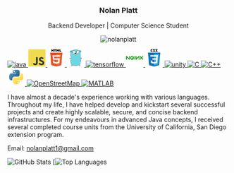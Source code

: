 <br/>
<p align="center">
  <a href="https://github.com/nolanplatt/nolanplatt">  </a>

  <h3 align="center">Nolan Platt</h3>

  <p align="center">
    Backend Developer  | Computer Science Student
  <p align="center"> <img src="https://komarev.com/ghpvc/?username=nolanplatt&label=Profile%20views&color=0e75b6&style=flat" alt="nolanplatt" /> </p>
  </p>
</p>

<a href="https://java.com/" target="_blank" rel="noreferrer"> <img src="https://upload.wikimedia.org/wikipedia/en/thumb/3/30/Java_programming_language_logo.svg/1200px-Java_programming_language_logo.svg.png" alt="java" width="40" height="40"/> </a>
<a href="https://developer.mozilla.org/en-US/docs/Web/JavaScript" target="_blank" rel="noreferrer"> <img src="https://raw.githubusercontent.com/devicons/devicon/master/icons/javascript/javascript-original.svg" alt="javascript" width="40" height="40"/> </a>
<a href="https://www.w3.org/html/" target="_blank" rel="noreferrer"> <img src="https://raw.githubusercontent.com/devicons/devicon/master/icons/html5/html5-original-wordmark.svg" alt="html5" width="40" height="40"/> </a>
<a href="https://golang.org" target="_blank" rel="noreferrer"> <img src="https://raw.githubusercontent.com/devicons/devicon/master/icons/go/go-original.svg" alt="go" width="40" height="40"/> </a> 
<a href="https://golang.org" target="_blank" rel="noreferrer"> <img src="https://camo.githubusercontent.com/aeb4f612bd9b40d81c62fcbebd6db44a5d4344b8b962be0138817e18c9c06963/68747470733a2f2f7777772e74656e736f72666c6f772e6f72672f696d616765732f74665f6c6f676f5f686f72697a6f6e74616c2e706e67" alt="tensorflow" width="40" height="40"/> </a> 
<a href="https://www.nginx.com" target="_blank" rel="noreferrer"> <img src="https://raw.githubusercontent.com/devicons/devicon/master/icons/nginx/nginx-original.svg" alt="nginx" width="40" height="40"/> </a>
<a href="https://www.w3schools.com/css/" target="_blank" rel="noreferrer"> <img src="https://raw.githubusercontent.com/devicons/devicon/master/icons/css3/css3-original-wordmark.svg" alt="css3" width="40" height="40"/> </a>
<a href="https://unity.com/" target="_blank" rel="noreferrer"> <img src="https://www.vectorlogo.zone/logos/unity3d/unity3d-icon.svg" alt="unity" width="40" height="40"/> </a>
<a href="https://en.wikipedia.org/wiki/C_(programming_language)" target="_blank" rel="noreferrer"> <img src="https://www.britefish.net/wp-content/uploads/2019/07/logo-c-1.png" alt="C" width="40" height="40"/> </a>
<a href="https://www.cplusplus.com/" target="_blank" rel="noreferrer"> <img src="https://upload.wikimedia.org/wikipedia/commons/thumb/1/18/ISO_C%2B%2B_Logo.svg/1200px-ISO_C%2B%2B_Logo.svg.png" alt="C++" width="40" height="40"/> </a>
<a href="https://www.python.org" target="_blank" rel="noreferrer"> <img src="https://raw.githubusercontent.com/devicons/devicon/master/icons/python/python-original.svg" alt="python" width="40" height="40"/> </a>
<a href="https://www.openstreetmap.org/" target="_blank" rel="noreferrer"> <img src="https://upload.wikimedia.org/wikipedia/commons/thumb/b/b0/Openstreetmap_logo.svg/2048px-Openstreetmap_logo.svg.png" alt="OpenStreetMap" width="40" height="40"/> </a>
<a href="https://www.mathworks.com/products/matlab.html" target="_blank" rel="noreferrer"> <img src="https://upload.wikimedia.org/wikipedia/commons/2/21/Matlab_Logo.png" alt="MATLAB" width="40" height="40"/> </a>



I have almost a decade's experience working with various languages. Throughout my life, I have helped develop and kickstart several successful projects and create highly scalable, secure, and concise backend infrastructures. For my endeavours in advanced Java concepts, I received several completed course units from the University of California, San Diego extension program.



Email: <nolanplatt1@gmail.com>

![GitHub Stats](https://github-readme-stats.vercel.app/api?username=nolanplatt&count_private=true&show_icons=true&theme=radical&include_all_commits=true)
[![Top Languages](https://github-readme-stats.vercel.app/api/top-langs/?username=nolanplatt&exclude_repo=BeatTheAI&layout=compact)


